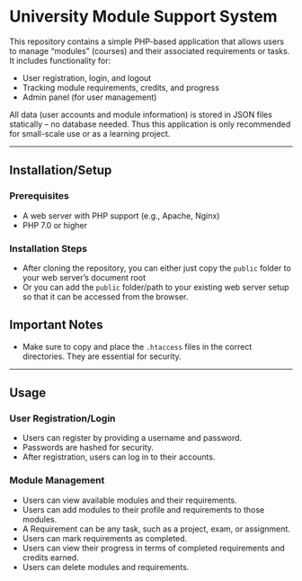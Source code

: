 # University Module Support System

This repository contains a simple PHP-based application that allows users to manage “modules” (courses) and their associated requirements or tasks. It includes functionality for:
 - User registration, login, and logout
 - Tracking module requirements, credits, and progress
 - Admin panel (for user management)

All data (user accounts and module information) is stored in JSON files statically – no database needed. Thus this application is only recommended for small-scale use or as a learning project.

---

## Installation/Setup

### Prerequisites
- A web server with PHP support (e.g., Apache, Nginx)
- PHP 7.0 or higher

### Installation Steps
- After cloning the repository, you can either just copy the `public` folder to your web server’s document root
- Or you can add the `public` folder/path to your existing web server setup so that it can be accessed from the browser.

## Important Notes
- Make sure to copy and place the `.htaccess` files in the correct directories. They are essential for security.

---

## Usage

### User Registration/Login
- Users can register by providing a username and password.
- Passwords are hashed for security.
- After registration, users can log in to their accounts.

### Module Management
- Users can view available modules and their requirements.
- Users can add modules to their profile and requirements to those modules.
- A Requirement can be any task, such as a project, exam, or assignment.
- Users can mark requirements as completed.
- Users can view their progress in terms of completed requirements and credits earned.
- Users can delete modules and requirements.